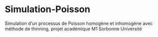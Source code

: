 # Simulation-Poisson
Simulation d’un processus de Poisson homogène et inhomogène avec méthode de thinning, projet académique M1 Sorbonne Université
